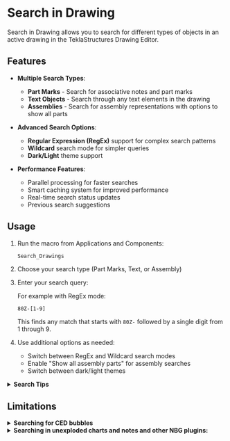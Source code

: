 # Search in Drawing

Search in Drawing allows you to search for different types of objects in an active drawing in the TeklaStructures Drawing Editor.

## Features

* **Multiple Search Types**:
  * **Part Marks** - Search for associative notes and part marks
  * **Text Objects** - Search through any text elements in the drawing
  * **Assemblies** - Search for assembly representations with options to show all parts
  
* **Advanced Search Options**:
  * **Regular Expression (RegEx)** support for complex search patterns
  * **Wildcard** search mode for simpler queries
  * **Dark/Light** theme support

* **Performance Features**:
  * Parallel processing for faster searches
  * Smart caching system for improved performance
  * Real-time search status updates
  * Previous search suggestions

## Usage

1. Run the macro from Applications and Components:

    ```txt
    Search_Drawings
    ```

2. Choose your search type (Part Marks, Text, or Assembly)

3. Enter your search query:

    For example with RegEx mode:

    ```regex
    80Z-[1-9]
    ```

    This finds any match that starts with `80Z-` followed by a single digit from 1 through 9.

4. Use additional options as needed:
   * Switch between RegEx and Wildcard search modes
   * Enable "Show all assembly parts" for assembly searches
   * Switch between dark/light themes

<details>
    <summary>
    <b>Search Tips</b>
    </summary>

### Regex Quickstart Guide

Here are some common regex patterns to get you started:

| Pattern | Description | Example | Matches |
|---------|-------------|---------|---------|
| `^` | Start of line | `^80` | "80Z-1", "80-A2" |
| `$` | End of line | `1$` | "A-1", "80Z-1" |
| `\d` | Any digit | `A\d` | "A1", "A5" |
| `\d+` | One or more digits | `A\d+` | "A1", "A123" |
| `[abc]` | Any character in brackets | `[ABC]1` | "A1", "B1", "C1" |
| `[a-z]` | Any character in range | `[A-C]1` | "A1", "B1", "C1" |
| `.` | Any single character | `A.1` | "AA1", "AB1" |
| `*` | Zero or more of previous | `A\d*` | "A", "A1", "A123" |
| `+` | One or more of previous | `A\d+` | "A1", "A123" |
| `?` | Zero or one of previous | `A\d?` | "A", "A1" |

#### Common Examples:

1. Match any mark starting with 80Z:
   ```regex
   ^80Z
   ```

2. Match assembly numbers of an RCB assembly, 1–99:
   ```regex
   ^RCB-[1-9]\d?$
   ```

3. Match part marks with optional revision (A-Z):
   ```regex
   \d+[A-Z]?$
   ```

To learn more about regular expressions, check out these resources:
- [Interactive RegEx Guide](https://www.regexone.com/)
- [Learn RegEx](https://github.com/ziishaned/learn-regex)
- [Quick Reference](https://gist.github.com/Vinoshan/8355823d4c09ec611569025f1d346e28)
- [.NET RegEx Reference](https://github.com/dotnet/docs/blob/main/docs/standard/base-types/regular-expression-language-quick-reference.md)

</details>

## Limitations

<details><summary><b>Searching for CED bubbles</b></summary>

#### Searching for CED bubbles
---

 Searching for CED bubbles is still inconsistent. This has to do with the way NBG has decided to represent them internally. Currently, there are four representations:

- [Search As Text] Text objects: this one, obviously, works, since this is a Native Tekla drawing object. If you insert them in manually, you are most likely using this version.

- [Unsupported] TypicalDetail plugin: This is a new plugin that doesn't expose any of its internal data. Effectively, the program is blind to this type of object as a result.

- [Unsupported] Custom.Detail associative note: This one loads a custom template that also doesn't expose any data to plugin developers. Instead, simply the plain text `Custom.Detail` is displayed internally. Interestingly, if you search verbatim `Custom.Detail` as a part mark, it will match. Not entirely useful for now, unless you want to mass select all of these to delete them, in order to insert them in yourself manually.

- [Search As Part Mark] Detail associative note: This one, thankfully, does have a searchable detail string, but the inconsistency here is that you have to search for it as a different object type.

</details>

<details> <summary> <b> Searching in unexploded charts and notes and other NBG plugins: </b> </summary>

#### Searching in unexploded charts and notes and other NBG plugins:
---

As mentioned in the previous item, the NBG plugins do not give much, if any, information that is contained within them. This means that searching in any of these is impossible.

The good news is, I have been communicating with NBGGS about this issue, and they are willing to work with me to begin implementing this feature.

For now, unfortunately, you would have to explode the plugin first to be able to search for the text contained within it.

</details>